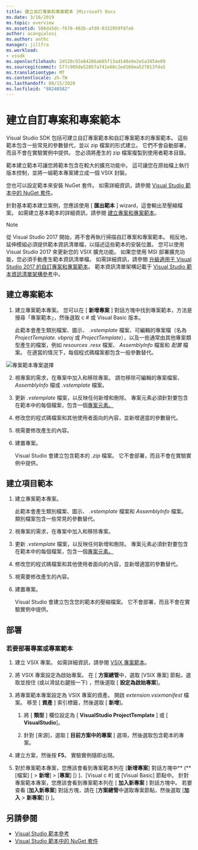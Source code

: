 ```yaml
---
title: 建立自訂專案和專案範本 |Microsoft Docs
ms.date: 3/16/2019
ms.topic: overview
ms.assetid: 586da5dc-f678-402b-afd0-0332959fd7a6
author: acangialosi
ms.author: anthc
manager: jillfra
ms.workload:
- vssdk
ms.openlocfilehash: 2d520c92e84286ab05f13ad140a9e2e5a3454e09
ms.sourcegitcommit: 577c905de52057a741e68c2ed168ea527813fda5
ms.translationtype: MT
ms.contentlocale: zh-TW
ms.lasthandoff: 08/15/2020
ms.locfileid: "88248582"
---
```

# <a name="create-custom-project-and-item-templates"></a>建立自訂專案和專案範本

Visual Studio SDK 包括可建立自訂專案範本和自訂專案範本的專案範本。 這些範本包含一些常見的參數替代，並以 zip 檔案的形式建立。 它們不會自動部署，而且不會在實驗實例中提供。 您必須將產生的 zip 檔案複製到使用者範本目錄。

範本建立範本可讓您將範本包含在較大的擴充功能中。 這可讓您在原始檔上執行版本控制，並將一組範本專案建立成一個 VSIX 封裝。

您也可以設定範本來安裝 NuGet 套件。 如需詳細資訊，請參閱 [Visual Studio 範本中的 NuGet 套件](/nuget/visual-studio-extensibility/visual-studio-templates)。

針對基本範本建立案例，您應該使用 [ **匯出範本** ] wizard，這會輸出至壓縮檔案。 如需建立基本範本的詳細資訊，請參閱 [建立專案和專案範本](../ide/creating-project-and-item-templates.md)。

> [!NOTE]
> 從 Visual Studio 2017 開始，將不會再執行掃描自訂專案和專案範本。 相反地，延伸模組必須提供範本資訊清單檔，以描述這些範本的安裝位置。 您可以使用 Visual Studio 2017 來更新您的 VSIX 擴充功能。 如果您使用 MSI 部署擴充功能，您必須手動產生範本資訊清單檔。 如需詳細資訊，請參閱 [升級適用于 Visual Studio 2017 的自訂專案和專案範本](../extensibility/upgrading-custom-project-and-item-templates-for-visual-studio-2017.md)。 範本資訊清單架構記載于 [Visual Studio 範本資訊清單架構參考](../extensibility/visual-studio-template-manifest-schema-reference.md)中。

## <a name="create-a-project-template"></a>建立專案範本

1. 建立專案範本專案。 您可以在 [ **新增專案** ] 對話方塊中找到專案範本，方法是搜尋「專案範本」，然後選取 c # 或 Visual Basic 版本。

     此範本會產生類別檔案、圖示、 *.vstemplate* 檔案、可編輯的專案檔（名為 *ProjectTemplate. vbproj* 或 *ProjectTemplate*），以及一些通常由其他專案類型產生的檔案，例如 *resources .resx* 檔案、 *AssemblyInfo* 檔案和 *配置* 檔案。 在適當的情況下，每個程式碼檔案都包含一般參數替代。

![專案範本專案選擇](media/project-template-selection.png)

2. 視專案的需求，在專案中加入和移除專案。 請勿移除可編輯的專案檔案、 *AssemblyInfo* 檔或 *.vstemplate* 檔案。

3. 更新 *.vstemplate* 檔案，以反映任何新增和刪除。 專案元素必須針對要包含在範本中的每個檔案，包含一個[專案](../extensibility/project-element-visual-studio-templates.md)[元素。](../extensibility/projectitem-element-visual-studio-item-templates.md)

4. 修改您的程式碼檔案和其他使用者面向的內容，並新增適當的參數替代。

5. 視需要修改產生的內容。

6. 建置專案。

     Visual Studio 會建立包含範本的 *.zip* 檔案。 它不會部署，而且不會在實驗實例中提供。

## <a name="create-an-item-template"></a>建立項目範本

1. 建立專案範本專案。

     此範本會產生類別檔案、圖示、 *.vstemplate* 檔案和 *AssemblyInfo* 檔案。 類別檔案包含一些常見的參數替代。

2. 視專案的需求，在專案中加入和移除專案。

3. 更新 *.vstemplate* 檔案，以反映任何新增和刪除。 專案元素必須針對要包含在範本中的每個檔案，包含一個[專案](../extensibility/project-element-visual-studio-templates.md)[元素。](../extensibility/projectitem-element-visual-studio-item-templates.md)

4. 修改您的程式碼檔案和其他使用者面向的內容，並新增適當的參數替代。

5. 視需要修改產生的內容。

6. 建置專案。

     Visual Studio 會建立包含您的範本的壓縮檔案。 它不會部署，而且不會在實驗實例中提供。

## <a name="deployment"></a>部署

### <a name="to-deploy-the-project-or-item-template"></a>若要部署專案或專案範本

1. 建立 VSIX 專案。 如需詳細資訊，請參閱 [VSIX 專案範本](../extensibility/vsix-project-template.md)。

2. 將 VSIX 專案設定為啟始專案。 在 [ **方案總管**中，選取 [VSIX 專案] 節點，選取並按住 (或以滑鼠右鍵按一下) ，然後選取 [ **設定為啟始專案**]。

3. 將專案範本專案設定為 VSIX 專案的資產。 開啟 *extension.vsixmanifest* 檔案。 移至 [ **資產** ] 索引標籤，然後選取 [ **新增**]。

    1. 將 [ **類型** ] 欄位設定為 [ **VisualStudio ProjectTemplate** ] 或 [ **VisualStudio**]。

    2. 針對 [來源]，選取 [ **目前方案中的專案** ] 選項，然後選取包含範本的專案。

4. 建立方案，然後按 **F5**。 實驗實例隨即出現。

5. 對於專案範本專案，您應該會看到專案範本列在 [**新增專案**] 對話方塊中** (**[檔案] [  >  **新增**]  >  [**專案**] [) ]、[Visual c #] 或 [Visual Basic] 節點中。 針對專案範本專案，您應該會看到專案範本列在 [ **加入新專案** ] 對話方塊中。 若要查看 [**加入新專案**] 對話方塊，請在 [**方案總管**中選取專案節點，然後選取 [**加入**  >  **新專案**] [) ]。

## <a name="see-also"></a>另請參閱

- [Visual Studio 範本參考](../ide/creating-project-and-item-templates.md)
- [Visual Studio 範本中的 NuGet 套件](/nuget/visual-studio-extensibility/visual-studio-templates)
